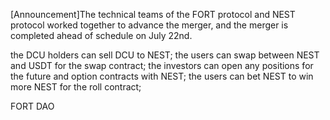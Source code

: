 [Announcement]The technical teams of the FORT protocol and NEST protocol worked together to advance the merger, and the merger is completed ahead of schedule on July 22nd.

the DCU holders can sell DCU to NEST; the users can swap between NEST and USDT for the swap contract; the investors can open any positions for the future and option contracts with NEST; the users can bet NEST to win more NEST for the roll contract;

FORT DAO
